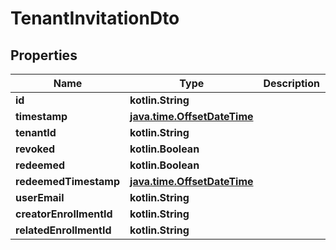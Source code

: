 
# TenantInvitationDto

## Properties
| Name | Type | Description | Notes |
| ------------ | ------------- | ------------- | ------------- |
| **id** | **kotlin.String** |  |  [optional] |
| **timestamp** | [**java.time.OffsetDateTime**](java.time.OffsetDateTime.md) |  |  [optional] |
| **tenantId** | **kotlin.String** |  |  [optional] |
| **revoked** | **kotlin.Boolean** |  |  [optional] |
| **redeemed** | **kotlin.Boolean** |  |  [optional] |
| **redeemedTimestamp** | [**java.time.OffsetDateTime**](java.time.OffsetDateTime.md) |  |  [optional] |
| **userEmail** | **kotlin.String** |  |  [optional] |
| **creatorEnrollmentId** | **kotlin.String** |  |  [optional] |
| **relatedEnrollmentId** | **kotlin.String** |  |  [optional] |



